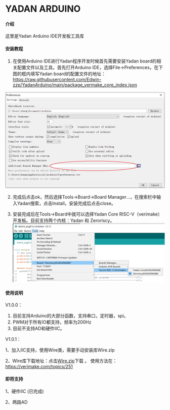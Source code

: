 # YADAN ARDUINO

#### 介绍
这里是Yadan Arduino IDE开发板工具库

#### 安装教程

1.  在使用Arduino IDE进行Yadan程序开发时候首先需要安装Yadan board的相关配置文件以及工具。首先打开Arduino IDE，选择File->Preferences，在下图的框内填写Yadan board的配置文件的地址：https://raw.githubusercontent.com/Edwin-zzp/YadanArduino/main/package_vermake_core_index.json

![picture 1](images/ba928627bea65906102f654b868636244594bc10484ceae8fc49491c0f67d892.png)  

2.  完成后点击ok，然后选择Tools->Board->Board Manager…，在搜索栏中输入Yadan搜索，点击Install，安装完成后点击close。

3.  安装完成后在Tools->Board中就可以选择Yadan Core RISC-V（verimake）开发板。目前支持两个内核：Yadan 和 Zeroriscy。
![picture 2](images/8f0625fc1872da3f9240e474a01b3e5d028df5975cc75564eb43ca0fe9e72ba0.png)  


#### 使用说明

V1.0.0：
1.  目前支持Arduino的大部分函数，支持串口，定时器，spi。
2.  PWM对于所有IO都支持，频率为200Hz
3.  目前不支持AD和硬件IIC。

V1.0.1：

1、加入IIC支持，使用Wire类，需要手动安装库Wire.zip

2、Wire库下载地址：点击[Wire.zip](https://gitee.com/zhangzzp/yadan-arduino/raw/master/Libraries/Wire.zip)下载 。 使用方法在：https://verimake.com/topics/251


#### 即将支持
1、硬件IIC (已完成)

2、两路AD

